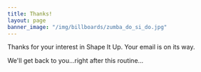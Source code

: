 ```yaml
---
title: Thanks!
layout: page
banner_image: "/img/billboards/zumba_do_si_do.jpg"
---
```


Thanks for your interest in Shape It Up. Your email is on its way.

We'll get back to you...right after this routine...
